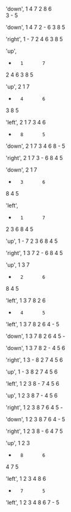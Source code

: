 'down',
1       4       7
2       8       6  
3       -       5

'down',
1       4       7
2       -       6
3       8       5

'right',
1       -       7
2       4       6
3       8       5

'up',
-       1       7
2       4       6
3       8       5

'up',
2       1       7
-       4       6
3       8       5

'left',
2       1       7
3       4       6
-       8       5

'down',
2       1       7
3       4       6
8       -       5

'right',
2       1       7
3       -       6
8       4       5

'down',
2       1       7
-       3       6
8       4       5

'left',
-       1       7
2       3       6
8       4       5

'up',
1       -       7
2       3       6
8       4       5

'right',
1       3       7
2       -       6
8       4       5

'up',
1       3       7
-       2       6
8       4       5

'left',
1       3       7
8       2       6
-       4       5

'left',
1       3       7
8       2       6
4       -       5

'down',
1       3       7
8       2       6
4       5       -

'down',
1       3       7
8       2       -
4       5       6

'right',
1       3       -
8       2       7
4       5       6

'up',
1       -       3
8       2       7
4       5       6

'left',
1       2       3
8       -       7
4       5       6

'up',
1       2       3
8       7       -
4       5       6

'right',
1       2       3
8       7       6
4       5       -

'down',
1       2       3
8       7       6
4       -       5

'right',
1       2       3
8       -       6
4       7       5

'up',
1       2       3
-       8       6
4       7       5

'left',
1       2       3
4       8       6
-       7       5

'left',
1       2       3
4       8       6
7       -       5
